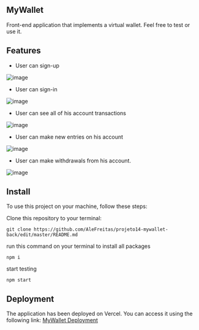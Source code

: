 ## MyWallet
Front-end application that implements a virtual wallet. Feel free to test or use it.

## Features
- User can sign-up

![image](https://github.com/AleFreitas/projeto14-mywallet-front/assets/83618808/2ced5ff9-1445-4984-b1da-c96f01b40f05)

- User can sign-in

![image](https://github.com/AleFreitas/projeto14-mywallet-front/assets/83618808/477abfa9-35f7-4a9e-9154-b326214acb01)

- User can see all of his account transactions

![image](https://github.com/AleFreitas/projeto14-mywallet-front/assets/83618808/1d20c514-6364-411a-9b92-242059420187)

- User can make new entries on his account

![image](https://github.com/AleFreitas/projeto14-mywallet-front/assets/83618808/e81a648f-5483-46be-ac61-c54f8dc2e67b)

- User can make withdrawals from his account.

![image](https://github.com/AleFreitas/projeto14-mywallet-front/assets/83618808/2a73d136-fad6-49aa-935f-6941928c582e)


## Install
To use this project on your machine, follow these steps:

Clone this repository to your terminal:
```
git clone https://github.com/AleFreitas/projeto14-mywallet-back/edit/master/README.md
```
run this command on your terminal to install all packages
```
npm i
```
start testing
```
npm start
```

## Deployment
The application has been deployed on Vercel. You can access it using the following link: [MyWallet Deployment](https://projeto14-mywallet-front-eight-xi.vercel.app)
